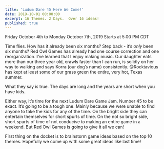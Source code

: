 ```yaml
---
title: 'Ludum Dare 45 Here We Come!'
date: 2019-10-01 00:00:00
excerpt: 16 Themes. 2 Days.  Over 16 ideas!
published: true
---
```


Friday October 4th to Monday October 7th, 2019
Starts at 5:00 PM CDT

Time flies.  How has it already been six months?  Step back - it’s *only* been six months?  Red Owl Games has already had one course correction and one reorganization.  I’ve learned that I enjoy making music.  Our daughter eats more than our three year old, crawls faster than I can run, is solidly on her way to walking and says Korra (our dog’s name) consistently.  @Rocktavious has kept at least some of our grass green the entire, very hot, Texas summer.

What they say is true.  The days are long and the years are short when you have kids.

Either way, it’s time for the next Ludum Dare Game Jam.  Number 45 to be exact.  It’s going to be a tough one.  Mainly because we were unable to find anyone to take the kids for any of the time.  On the bright side they can entertain themselves for short spurts of time.  On the not so bright side, short spurts of time of not conducive to making an entire game in a weekend. But Red Owl Games is going to give it all we can!

First thing on the docket is to brainstorm game ideas based on the top 10 themes.  Hopefully we come up with some great ideas like last time!
